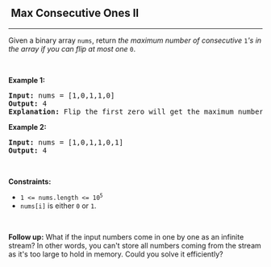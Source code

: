 <h2>  Max Consecutive Ones II</h2><hr><div><p>Given a binary array <code>nums</code>, return <em>the maximum number of consecutive </em><code>1</code><em>'s in the array if you can flip at most one</em> <code>0</code>.</p>

<p>&nbsp;</p>
<p><strong>Example 1:</strong></p>

<pre><strong>Input:</strong> nums = [1,0,1,1,0]
<strong>Output:</strong> 4
<strong>Explanation:</strong> Flip the first zero will get the maximum number of consecutive 1s. After flipping, the maximum number of consecutive 1s is 4.
</pre>

<p><strong>Example 2:</strong></p>

<pre><strong>Input:</strong> nums = [1,0,1,1,0,1]
<strong>Output:</strong> 4
</pre>

<p>&nbsp;</p>
<p><strong>Constraints:</strong></p>

<ul>
	<li><code>1 &lt;= nums.length &lt;= 10<sup>5</sup></code></li>
	<li><code>nums[i]</code> is either <code>0</code> or <code>1</code>.</li>
</ul>

<p>&nbsp;</p>
<p><strong>Follow up:</strong> What if the input numbers come in one by one as an infinite stream? In other words, you can't store all numbers coming from the stream as it's too large to hold in memory. Could you solve it efficiently?</p>
</div>